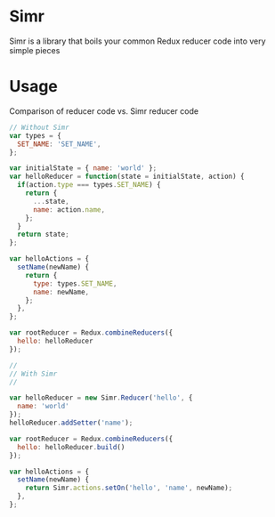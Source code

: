 # Simr
Simr is a library that boils your common Redux reducer code into very simple pieces

# Usage

Comparison of reducer code vs. Simr reducer code

```javascript
// Without Simr
var types = {
  SET_NAME: 'SET_NAME',
};

var initialState = { name: 'world' };
var helloReducer = function(state = initialState, action) {
  if(action.type === types.SET_NAME) {
    return {
      ...state,
      name: action.name,
    };
  }
  return state;
};

var helloActions = {
  setName(newName) {
    return {
      type: types.SET_NAME,
      name: newName,
    };
  },
};

var rootReducer = Redux.combineReducers({
  hello: helloReducer
});

//
// With Simr
//

var helloReducer = new Simr.Reducer('hello', {
  name: 'world'
});
helloReducer.addSetter('name');

var rootReducer = Redux.combineReducers({
  hello: helloReducer.build()
});

var helloActions = {
  setName(newName) {
    return Simr.actions.setOn('hello', 'name', newName);
  },
};

```
